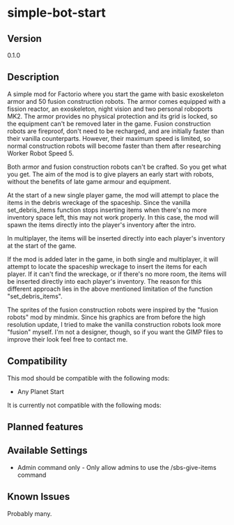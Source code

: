 # simple-bot-start

## Version
0.1.0

## Description
A simple mod for Factorio where you start the game with basic exoskeleton armor and 50 fusion construction robots. The armor comes equipped with a fission reactor, an exoskeleton, night vision and two personal roboports MK2. The armor provides no physical protection and its grid is locked, so the equipment can't be removed later in the game. Fusion construction robots are fireproof, don't need to be recharged, and are initially faster than their vanilla counterparts. However, their maximum speed is limited, so normal construction robots will become faster than them after researching Worker Robot Speed 5. 

Both armor and fusion construction robots can't be crafted. So you get what you get. The aim of the mod is to give players an early start with robots, without the benefits of late game armour and equipment. 

At the start of a new single player game, the mod will attempt to place the items in the debris wreckage of the spaceship. Since the vanilla set_debris_items function stops inserting items when there's no more inventory space left, this may not work properly. In this case, the mod will spawn the items directly into the player's inventory after the intro.

In multiplayer, the items will be inserted directly into each player's inventory at the start of the game. 

If the mod is added later in the game, in both single and multiplayer, it will attempt to locate the spaceship wreckage to insert the items for each player. If it can't find the wreckage, or if there's no more room, the items will be inserted directly into each player's inventory. The reason for this different approach lies in the above mentioned limitation of the function "set_debris_items".

The sprites of the fusion construction robots were inspired by the "fusion robots" mod by mindmix. Since his graphics are from before the high resolution update, I tried to make the vanilla construction robots look more "fusion" myself. I'm not a designer, though, so if you want the GIMP files to improve their look feel free to contact me. 

## Compatibility
This mod should be compatible with the following mods: 
- Any Planet Start 

It is currently not compatible with the following mods:

## Planned features 


## Available Settings
- Admin command only - Only allow admins to use the /sbs-give-items command

## Known Issues
Probably many. 
